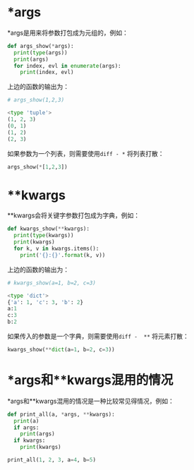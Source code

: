 # *args

*args是用来将参数打包成为元组的，例如：

```python
def args_show(*args):
  print(type(args))
  print(args)
  for index, evl in enumerate(args):
    print(index, evl)
```



上边的函数的输出为：

```python
# args_show(1,2,3)

<type 'tuple'>
(1, 2, 3)
(0, 1)
(1, 2)
(2, 3)
```



如果参数为一个列表，则需要使用```diff - *``` 将列表打散：

```python
args_show(*[1,2,3])
```



# **kwargs

**kwargs会将关键字参数打包成为字典，例如：

```python
def kwargs_show(**kwargs): 	
  print(type(kwargs)) 	
  print(kwargs) 	
  for k, v in kwargs.items(): 		
    print('{}:{}'.format(k, v))
```



上边的函数的输出为：

```python
# kwargs_show(a=1, b=2, c=3) 

<type 'dict'> 
{'a': 1, 'c': 3, 'b': 2} 
a:1 
c:3 
b:2 
```



如果传入的参数是一个字典，则需要使用```diff -  **``` 将元素打散：

```python
kwargs_show(**dict(a=1, b=2, c=3)) 
```



# *args和**kwargs混用的情况

*args和**kwargs混用的情况是一种比较常见得情况，例如：

```python
def print_all(a, *args, **kwargs): 	
  print(a) 	
  if args: 		
    print(args) 	
  if kwargs: 		
    print(kwargs)  

print_all(1, 2, 3, a=4, b=5) 
```

